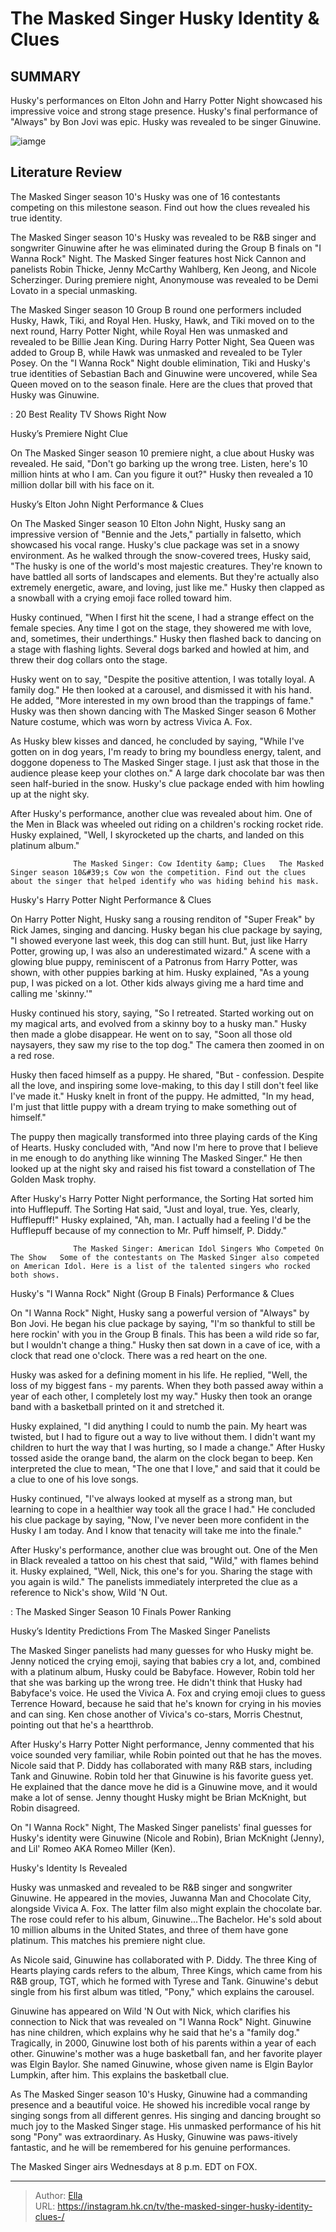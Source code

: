 # The Masked Singer Husky Identity &amp; Clues 


## SUMMARY 



  Husky&#39;s performances on Elton John and Harry Potter Night showcased his impressive voice and strong stage presence.   Husky&#39;s final performance of &#34;Always&#34; by Bon Jovi was epic.   Husky was revealed to be singer Ginuwine.  

![iamge](https://static1.srcdn.com/wordpress/wp-content/uploads/2023/12/embargo-until-wednesday-december-6-at-9_05-pm-et-the-masked-singer_-husky-identity-prediction-clues-note_-title-will-be-changed-to-the-masked-singer_-husky-identity-clues.jpg)

## Literature Review
The Masked Singer season 10&#39;s Husky was one of 16 contestants competing on this milestone season. Find out how the clues revealed his true identity.




The Masked Singer season 10&#39;s Husky was revealed to be R&amp;B singer and songwriter Ginuwine after he was eliminated during the Group B finals on &#34;I Wanna Rock&#34; Night. The Masked Singer features host Nick Cannon and panelists Robin Thicke, Jenny McCarthy Wahlberg, Ken Jeong, and Nicole Scherzinger. During premiere night, Anonymouse was revealed to be Demi Lovato in a special unmasking.




The Masked Singer season 10 Group B round one performers included Husky, Hawk, Tiki, and Royal Hen. Husky, Hawk, and Tiki moved on to the next round, Harry Potter Night, while Royal Hen was unmasked and revealed to be Billie Jean King. During Harry Potter Night, Sea Queen was added to Group B, while Hawk was unmasked and revealed to be Tyler Posey. On the &#34;I Wanna Rock&#34; Night double elimination, Tiki and Husky&#39;s true identities of Sebastian Bach and Ginuwine were uncovered, while Sea Queen moved on to the season finale. Here are the clues that proved that Husky was Ginuwine.

 : 20 Best Reality TV Shows Right Now


 Husky’s Premiere Night Clue 

 

On The Masked Singer season 10 premiere night, a clue about Husky was revealed. He said, &#34;Don&#39;t go barking up the wrong tree. Listen, here&#39;s 10 million hints at who I am. Can you figure it out?&#34; Husky then revealed a 10 million dollar bill with his face on it.






 Husky’s Elton John Night Performance &amp; Clues 

 

On The Masked Singer season 10 Elton John Night, Husky sang an impressive version of &#34;Bennie and the Jets,&#34; partially in falsetto, which showcased his vocal range. Husky&#39;s clue package was set in a snowy environment. As he walked through the snow-covered trees, Husky said, &#34;The husky is one of the world&#39;s most majestic creatures. They&#39;re known to have battled all sorts of landscapes and elements. But they&#39;re actually also extremely energetic, aware, and loving, just like me.&#34; Husky then clapped as a snowball with a crying emoji face rolled toward him.

Husky continued, &#34;When I first hit the scene, I had a strange effect on the female species. Any time I got on the stage, they showered me with love, and, sometimes, their underthings.&#34; Husky then flashed back to dancing on a stage with flashing lights. Several dogs barked and howled at him, and threw their dog collars onto the stage.




Husky went on to say, &#34;Despite the positive attention, I was totally loyal. A family dog.&#34; He then looked at a carousel, and dismissed it with his hand. He added, &#34;More interested in my own brood than the trappings of fame.&#34; Husky was then shown dancing with The Masked Singer season 6 Mother Nature costume, which was worn by actress Vivica A. Fox.

As Husky blew kisses and danced, he concluded by saying, &#34;While I&#39;ve gotten on in dog years, I&#39;m ready to bring my boundless energy, talent, and doggone dopeness to The Masked Singer stage. I just ask that those in the audience please keep your clothes on.&#34; A large dark chocolate bar was then seen half-buried in the snow. Husky&#39;s clue package ended with him howling up at the night sky.

After Husky&#39;s performance, another clue was revealed about him. One of the Men in Black was wheeled out riding on a children&#39;s rocking rocket ride. Husky explained, &#34;Well, I skyrocketed up the charts, and landed on this platinum album.&#34;




                  The Masked Singer: Cow Identity &amp; Clues   The Masked Singer season 10&#39;s Cow won the competition. Find out the clues about the singer that helped identify who was hiding behind his mask.    



 Husky&#39;s Harry Potter Night Performance &amp; Clues 

 

On Harry Potter Night, Husky sang a rousing renditon of &#34;Super Freak&#34; by Rick James, singing and dancing. Husky began his clue package by saying, &#34;I showed everyone last week, this dog can still hunt. But, just like Harry Potter, growing up, I was also an underestimated wizard.&#34; A scene with a glowing blue puppy, reminiscent of a Patronus from Harry Potter, was shown, with other puppies barking at him. Husky explained, &#34;As a young pup, I was picked on a lot. Other kids always giving me a hard time and calling me &#39;skinny.&#39;&#34;




Husky continued his story, saying, &#34;So I retreated. Started working out on my magical arts, and evolved from a skinny boy to a husky man.&#34; Husky then made a globe disappear. He went on to say, &#34;Soon all those old naysayers, they saw my rise to the top dog.&#34; The camera then zoomed in on a red rose.

Husky then faced himself as a puppy. He shared, &#34;But - confession. Despite all the love, and inspiring some love-making, to this day I still don&#39;t feel like I&#39;ve made it.&#34; Husky knelt in front of the puppy. He admitted, &#34;In my head, I&#39;m just that little puppy with a dream trying to make something out of himself.&#34;

The puppy then magically transformed into three playing cards of the King of Hearts. Husky concluded with, &#34;And now I&#39;m here to prove that I believe in me enough to do anything like winning The Masked Singer.&#34; He then looked up at the night sky and raised his fist toward a constellation of The Golden Mask trophy.

After Husky&#39;s Harry Potter Night performance, the Sorting Hat sorted him into Hufflepuff. The Sorting Hat said, &#34;Just and loyal, true. Yes, clearly, Hufflepuff!&#34; Husky explained, &#34;Ah, man. I actually had a feeling I&#39;d be the Hufflepuff because of my connection to Mr. Puff himself, P. Diddy.&#34;




                  The Masked Singer: American Idol Singers Who Competed On The Show   Some of the contestants on The Masked Singer also competed on American Idol. Here is a list of the talented singers who rocked both shows.    



 Husky&#39;s &#34;I Wanna Rock&#34; Night (Group B Finals) Performance &amp; Clues 

 

On &#34;I Wanna Rock&#34; Night, Husky sang a powerful version of &#34;Always&#34; by Bon Jovi. He began his clue package by saying, &#34;I&#39;m so thankful to still be here rockin&#39; with you in the Group B finals. This has been a wild ride so far, but I wouldn&#39;t change a thing.&#34; Husky then sat down in a cave of ice, with a clock that read one o&#39;clock. There was a red heart on the one.

Husky was asked for a defining moment in his life. He replied, &#34;Well, the loss of my biggest fans - my parents. When they both passed away within a year of each other, I completely lost my way.&#34; Husky then took an orange band with a basketball printed on it and stretched it.




Husky explained, &#34;I did anything I could to numb the pain. My heart was twisted, but I had to figure out a way to live without them. I didn&#39;t want my children to hurt the way that I was hurting, so I made a change.&#34; After Husky tossed aside the orange band, the alarm on the clock began to beep. Ken interpreted the clue to mean, &#34;The one that I love,&#34; and said that it could be a clue to one of his love songs.

Husky continued, &#34;I&#39;ve always looked at myself as a strong man, but learning to cope in a healthier way took all the grace I had.&#34; He concluded his clue package by saying, &#34;Now, I&#39;ve never been more confident in the Husky I am today. And I know that tenacity will take me into the finale.&#34; 

After Husky&#39;s performance, another clue was brought out. One of the Men in Black revealed a tattoo on his chest that said, &#34;Wild,&#34; with flames behind it. Husky explained, &#34;Well, Nick, this one&#39;s for you. Sharing the stage with you again is wild.&#34; The panelists immediately interpreted the clue as a reference to Nick&#39;s show, Wild &#39;N Out.




 : The Masked Singer Season 10 Finals Power Ranking



 Husky’s Identity Predictions From The Masked Singer Panelists 
          

The Masked Singer panelists had many guesses for who Husky might be. Jenny noticed the crying emoji, saying that babies cry a lot, and, combined with a platinum album, Husky could be Babyface. However, Robin told her that she was barking up the wrong tree. He didn&#39;t think that Husky had Babyface&#39;s voice. He used the Vivica A. Fox and crying emoji clues to guess Terrence Howard, because he said that he&#39;s known for crying in his movies and can sing. Ken chose another of Vivica&#39;s co-stars, Morris Chestnut, pointing out that he&#39;s a heartthrob.

After Husky&#39;s Harry Potter Night performance, Jenny commented that his voice sounded very familiar, while Robin pointed out that he has the moves. Nicole said that P. Diddy has collaborated with many R&amp;B stars, including Tank and Ginuwine. Robin told her that Ginuwine is his favorite guess yet. He explained that the dance move he did is a Ginuwine move, and it would make a lot of sense. Jenny thought Husky might be Brian McKnight, but Robin disagreed.




On &#34;I Wanna Rock&#34; Night, The Masked Singer panelists&#39; final guesses for Husky&#39;s identity were Ginuwine (Nicole and Robin), Brian McKnight (Jenny), and Lil&#39; Romeo AKA Romeo Miller (Ken).



 Husky&#39;s Identity Is Revealed 

 

Husky was unmasked and revealed to be R&amp;B singer and songwriter Ginuwine. He appeared in the movies, Juwanna Man and Chocolate City, alongside Vivica A. Fox. The latter film also might explain the chocolate bar. The rose could refer to his album, Ginuwine...The Bachelor. He&#39;s sold about 10 million albums in the United States, and three of them have gone platinum. This matches his premiere night clue.

As Nicole said, Ginuwine has collaborated with P. Diddy. The three King of Hearts playing cards refers to the album, Three Kings, which came from his R&amp;B group, TGT, which he formed with Tyrese and Tank. Ginuwine&#39;s debut single from his first album was titled, &#34;Pony,&#34; which explains the carousel.




Ginuwine has appeared on Wild &#39;N Out with Nick, which clarifies his connection to Nick that was revealed on &#34;I Wanna Rock&#34; Night. Ginuwine has nine children, which explains why he said that he&#39;s a &#34;family dog.&#34; Tragically, in 2000, Ginuwine lost both of his parents within a year of each other. Ginuwine&#39;s mother was a huge basketball fan, and her favorite player was Elgin Baylor. She named Ginuwine, whose given name is Elgin Baylor Lumpkin, after him. This explains the basketball clue.

As The Masked Singer season 10&#39;s Husky, Ginuwine had a commanding presence and a beautiful voice. He showed his incredible vocal range by singing songs from all different genres. His singing and dancing brought so much joy to the Masked Singer stage. His unmasked performance of his hit song &#34;Pony&#34; was extraordinary. As Husky, Ginuwine was paws-itively fantastic, and he will be remembered for his genuine performances.

The Masked Singer airs Wednesdays at 8 p.m. EDT on FOX.






---

> Author: [Ella](https://instagram.hk.cn/)  
> URL: https://instagram.hk.cn/tv/the-masked-singer-husky-identity-clues-/  


